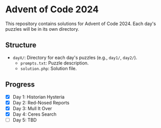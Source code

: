 # Advent of Code 2024

This repository contains solutions for Advent of Code 2024. Each day's puzzles will be in its own directory.

## Structure
- `dayX/`: Directory for each day's puzzles (e.g., `day1/`, `day2/`).
  - `prompts.txt`: Puzzle description.
  - `solution.php`: Solution file.

## Progress
- [x] Day 1: Historian Hysteria
- [x] Day 2: Red-Nosed Reports
- [x] Day 3: Mull It Over
- [x] Day 4: Ceres Search
- [ ] Day 5: TBD
